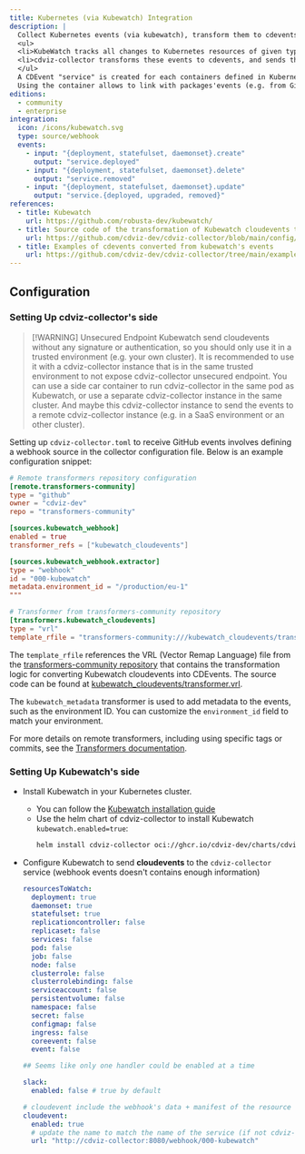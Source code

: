 ```yaml
---
title: Kubernetes (via Kubewatch) Integration
description: |
  Collect Kubernetes events (via kubewatch), transform them to cdevents.
  <ul>
  <li>KubeWatch tracks all changes to Kubernetes resources of given types.</li>
  <li>cdviz-collector transforms these events to cdevents, and sends them to the database, listeners,...</li>
  </ul>
  A CDEvent "service" is created for each containers defined in Kubernetes resource (deployment, statefulset, daemonset) that is created, updated, or deleted.
  Using the container allows to link with packages'events (e.g. from GitHub, GitLab, etc.) that are related to the container.
editions:
  - community
  - enterprise
integration:
  icon: /icons/kubewatch.svg
  type: source/webhook
  events:
    - input: "{deployment, statefulset, daemonset}.create"
      output: "service.deployed"
    - input: "{deployment, statefulset, daemonset}.delete"
      output: "service.removed"
    - input: "{deployment, statefulset, daemonset}.update"
      output: "service.{deployed, upgraded, removed}"
references:
  - title: Kubewatch
    url: https://github.com/robusta-dev/kubewatch/
  - title: Source code of the transformation of Kubewatch cloudevents to cdevents
    url: https://github.com/cdviz-dev/cdviz-collector/blob/main/config/transformers/kubewatch_cloudevents.vrl
  - title: Examples of cdevents converted from kubewatch's events
    url: https://github.com/cdviz-dev/cdviz-collector/tree/main/examples/assets/outputs/transform-kubewtach_cloudevents
---
```


<script setup>
import IntegrationCard from '../../../../components/IntegrationCard.vue'
</script>

<IntegrationCard />

## Configuration

### Setting Up cdviz-collector's side

> [!WARNING] Unsecured Endpoint
> Kubewatch send cloudevents without any signature or authentication, so you should only use it in a trusted environment (e.g. your own cluster). It is recommended to use it with a cdviz-collector instance that is in the same trusted environment to not expose cdviz-collector unsecured endpoint. You can use a side car container to run cdviz-collector in the same pod as Kubewatch, or use a separate cdviz-collector instance in the same cluster. And maybe this cdviz-collector instance to send the events to a remote cdviz-collector instance (e.g. in a SaaS environment or an other cluster).

Setting up `cdviz-collector.toml` to receive GitHub events involves defining a webhook source in the collector configuration file. Below is an example configuration snippet:

```toml
# Remote transformers repository configuration
[remote.transformers-community]
type = "github"
owner = "cdviz-dev"
repo = "transformers-community"

[sources.kubewatch_webhook]
enabled = true
transformer_refs = ["kubewatch_cloudevents"]

[sources.kubewatch_webhook.extractor]
type = "webhook"
id = "000-kubewatch"
metadata.environment_id = "/production/eu-1"
"""

# Transformer from transformers-community repository
[transformers.kubewatch_cloudevents]
type = "vrl"
template_rfile = "transformers-community:///kubewatch_cloudevents/transformer.vrl"
```

The `template_rfile` references the VRL (Vector Remap Language) file from the [transformers-community repository](https://github.com/cdviz-dev/transformers-community) that contains the transformation logic for converting Kubewatch cloudevents into CDEvents. The source code can be found at [kubewatch_cloudevents/transformer.vrl](https://github.com/cdviz-dev/transformers-community/blob/main/kubewatch_cloudevents/transformer.vrl).

The `kubewatch_metadata` transformer is used to add metadata to the events, such as the environment ID. You can customize the `environment_id` field to match your environment.

For more details on remote transformers, including using specific tags or commits, see the [Transformers documentation](../transformers.md#using-remote-transformers).

### Setting Up Kubewatch's side

- Install Kubewatch in your Kubernetes cluster.
  - You can follow the [Kubewatch installation guide](https://github.com/robusta-dev/kubewatch/tree/master?tab=readme-ov-file#install)
  - Use the helm chart of cdviz-collector to install Kubewatch `kubewatch.enabled=true`:
    ```bash
    helm install cdviz-collector oci://ghcr.io/cdviz-dev/charts/cdviz-collector --set kubewatch.enabled=true
    ```
- Configure Kubewatch to send **cloudevents** to the `cdviz-collector` service (webhook events doesn't contains enough information)

  ```yaml
  resourcesToWatch:
    deployment: true
    daemonset: true
    statefulset: true
    replicationcontroller: false
    replicaset: false
    services: false
    pod: false
    job: false
    node: false
    clusterrole: false
    clusterrolebinding: false
    serviceaccount: false
    persistentvolume: false
    namespace: false
    secret: false
    configmap: false
    ingress: false
    coreevent: false
    event: false

  ## Seems like only one handler could be enabled at a time

  slack:
    enabled: false # true by default

  # cloudevent include the webhook's data + manifest of the resource + ... use by the template
  cloudevent:
    enabled: true
    # update the name to match the name of the service (if not cdviz-collector)
    url: "http://cdviz-collector:8080/webhook/000-kubewatch"
  ```

